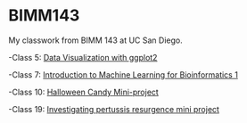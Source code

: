 # BIMM143

My classwork from BIMM 143 at UC San Diego.

-Class 5: [Data Visualization with ggplot2](https://github.com/kmrojas11/bimm143_github/blob/main/class05/class05.qmd)

-Class 7: [Introduction to Machine Learning for Bioinformatics 1](https://github.com/kmrojas11/bimm143_github/blob/main/class07/class07/class07.qmd)

-Class 10: [Halloween Candy Mini-project](https://github.com/kmrojas11/bimm143_github/blob/main/Halloween%20Candy%20Mini-Project/Halloween%20Mini-Project/Halloween%20Mini-Project.qmd)

-Class 19: [Investigating pertussis resurgence mini project](https://github.com/kmrojas11/bimm143_github/blob/main/class19/class19.qmd) 

